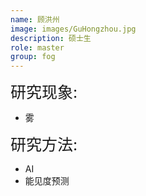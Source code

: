```yaml
---
name: 顾洪州
image: images/GuHongzhou.jpg
description: 硕士生
role: master
group: fog
---
```


<span style="font-size: 25px;">研究现象:
* 雾

<span style="font-size: 25px;">研究方法: 
* AI
* 能见度预测